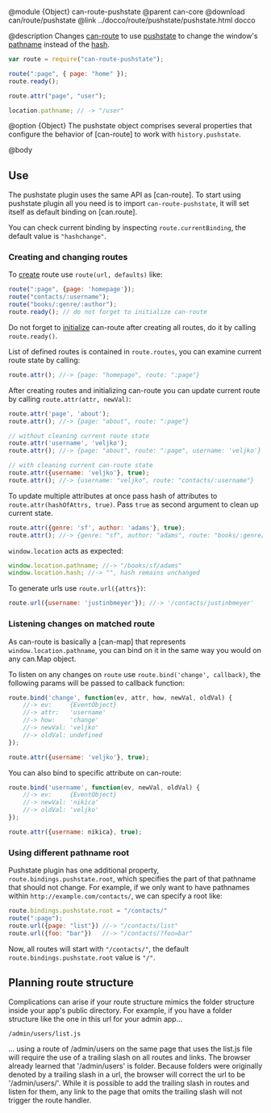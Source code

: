 @module {Object} can-route-pushstate
@parent can-core
@download can/route/pushstate
@link ../docco/route/pushstate/pushstate.html docco

@description Changes [can-route](https://github.com/canjs/can-route) to use
[pushstate](https://developer.mozilla.org/en-US/docs/Web/Guide/API/DOM/Manipulating_the_browser_history)
to change the window's [pathname](https://developer.mozilla.org/en-US/docs/Web/API/URLUtils.pathname) instead
of the [hash](https://developer.mozilla.org/en-US/docs/Web/API/URLUtils.hash).

```js
var route = require("can-route-pushstate");

route(":page", { page: "home" });
route.ready();

route.attr("page", "user");

location.pathname; // -> "/user"
```

@option {Object} The pushstate object comprises several properties that configure the behavior of [can-route] to work with `history.pushstate`.

@body

## Use

The pushstate plugin uses the same API as [can-route]. To start using pushstate plugin all you need is to import `can-route-pushstate`, it will set itself as default binding on [can.route].

You can check current binding by inspecting `route.currentBinding`, the default value is `"hashchange"`.

### Creating and changing routes

To [create](route.html#section_CreatingaRoute) route use `route(url, defaults)` like:

```js
route(":page", {page: 'homepage'});
route("contacts/:username");
route("books/:genre/:author");
route.ready(); // do not forget to initialize can-route
```

Do not forget to [initialize](route.ready.html) can-route after creating all routes, do it by calling `route.ready()`.

List of defined routes is contained in `route.routes`, you can examine current route state by calling:

```js
route.attr(); //-> {page: "homepage", route: ":page"}
```

After creating routes and initializing can-route you can update current route by calling `route.attr(attr, newVal)`:

```js
route.attr('page', 'about');
route.attr(); //-> {page: "about", route: ":page"}

// without cleaning current route state
route.attr('username', 'veljko');
route.attr(); //-> {page: "about", route: ":page", username: 'veljko'}

// with cleaning current can-route state
route.attr({username: 'veljko'}, true);
route.attr(); //-> {username: "veljko", route: "contacts/:username"}
```

To update multiple attributes at once pass hash of attributes to `route.attr(hashOfAttrs, true)`. Pass `true` as second argument to clean up current state.

```js
route.attr({genre: 'sf', author: 'adams'}, true);
route.attr(); //-> {genre: "sf", author: "adams", route: "books/:genre/:author"}
```

`window.location` acts as expected:

```js
window.location.pathname; //-> "/books/sf/adams"
window.location.hash; //-> "", hash remains unchanged
```

To generate urls use `route.url({attrs})`:

```js
route.url({username: 'justinbmeyer'}); //-> '/contacts/justinbmeyer'
```

### Listening changes on matched route

As can-route is basically a [can-map] that represents `window.location.pathname`, you can bind on it in the same way you would on any can.Map object.

To listen on any changes on `route` use `route.bind('change', callback)`, the following params will be passed to callback function:

```js
route.bind('change', function(ev, attr, how, newVal, oldVal) {
	//-> ev:     {EventObject}
	//-> attr:   'username'
	//-> how:    'change'
	//-> newVal: 'veljko'
	//-> oldVal: undefined
});

route.attr({username: 'veljko'}, true);
```

You can also bind to specific attribute on can-route:

```js
route.bind('username', function(ev, newVal, oldVal) {
	//-> ev:     {EventObject}
	//-> newVal: 'nikica'
	//-> oldVal: 'veljko'
});

route.attr({username: nikica}, true);
```

### Using different pathname root

Pushstate plugin has one additional property, `route.bindings.pushstate.root`, which specifies the part of that pathname that should not change. For example, if we only want to have pathnames within `http://example.com/contacts/`, we can specify a root like:

```js
route.bindings.pushstate.root = "/contacts/"
route(":page");
route.url({page: "list"}) //-> "/contacts/list"
route.url({foo: "bar"})   //-> "/contacts/?foo=bar"
```

Now, all routes will start with `"/contacts/"`, the default `route.bindings.pushstate.root` value is `"/"`.

## Planning route structure

Complications can arise if your route structure mimics the folder structure inside your app's public directory.  For example, if you have a folder structure like the one in this url for your admin app...

`/admin/users/list.js`

... using a route of /admin/users on the same page that uses the list.js file will require the use of a trailing slash on all routes and links.  The browser already learned that '/admin/users' is folder.  Because folders were originally denoted by a trailing slash in a url, the browser will correct the url to be '/admin/users/'.  While it is possible to add the trailing slash in routes and listen for them, any link to the page that omits the trailing slash will not trigger the route handler.
